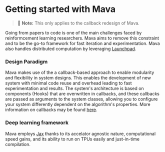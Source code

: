 # Getting started with Mava

> 🚧 **Note:** This only applies to the callback redesign of Mava.

Going from papers to code is one of the main challenges faced by reinformcement learning researchers. Mava aims to remove this constraint and to be the go-to framework for fast iteration and experimentation. Mava also handles distributed computation by leveraging [Launchpad](https://github.com/deepmind/launchpad).

### Design Paradigm

Mava makes use of the a callback-based approach to enable modularity and flexibility in system designs. This enables the development of new system with minimal code reuse and overhead leading to fast experimentation and results. The system's architecture is based on components (Hooks) that are overwritten in callbacks, and these callbacks are passed as arguments to the system classes, allowing you to configure your system differently dependent on the algorithm's properties. More information on callbacks may be found [here](https://google.com). 

### Deep learning framework

Mava employs [Jax](https://github.com/google/jax) thanks to its accelator agnostic nature, computational speed gains, and its ability to run on TPUs easily and just-in-time compilation.
